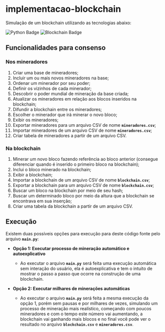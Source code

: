 # implementacao-blockchain

Simulação de um blockchain utilizando as tecnologias abaixo:

![Python Badge](https://img.shields.io/badge/python-3.9-blue?style=flat-square&logo=python&logoColor=white)
![Blockchain Badge](https://img.shields.io/badge/blockchain-grey?style=flat-square&logo=blockchain.com&logoColor=white)

## Funcionalidades para consenso

### Nos mineradores

1. Criar uma base de mineradores;
2. Incluir um ou mais novos mineradores na base;
3. Ordenar um minerador por seu poder;
4. Definir os vizinhos de cada minerador;
5. Descobrir o poder mundial de mineração da base criada;
6. Atualizar os mineradores em relação aos blocos inseridos na blockchain;
7. Difundir a blockchain entre os mineradores;
8. Escolher o minerador que irá minerar o novo bloco;
9. Exibir os mineradores;
10. Exportar mineradores para um arquivo CSV de nome **`mineradores.csv`**;
11. Importar mineradores de um arquivo CSV de nome **`mineradores.csv`**;
12. Criar tabela de mineradores a partir de um arquivo CSV.

### Na blockchain

1. Minerar um novo bloco fazendo referência ao bloco anterior (consegue diferenciar quando é inserido o primeiro bloco na blockchain);
2. Inclui o bloco minerado na blockchain;
3. Exibir a blockchain;
4. Importar a blockchain de um arquivo CSV de nome **`blockchain.csv`**;
5. Exportar a blockchain para um arquivo CSV de nome **`blockchain.csv`**;
6. Buscar um bloco na blockchain por meio de seu hash;
7. Buscar um determinado bloco por meio da altura que a blockchain se encontrava em sua inserção;
8. Criar uma tabela da blockchain a partir de um arquivo CSV.

## Execução

Existem duas possíveis opções para execução para deste código fonte pelo arquivo **`main.py`**:

- **Opção 1: Executar processo de mineração automático e autoexplicativo**
    - Ao executar o arquivo **`main.py`** será feita uma execução automática sem interação do usuário, ela é autoexplicativa e tem o intuito de mostrar o passo a passo que ocorre na construção de uma blockchain.

- **Opção 2: Executar milhares de minerações automáticas**
    - Ao executar o arquivo **`main.py`** será feita a mesma execução da opção 1, porém sem pausas e por milhares de vezes, simulando um processo de mineração mais realístico, começando com poucos mineradores e com o tempo este número vai aumentando, a blockchain vai ganhando mais blocos e no final você pode ver o resultado no arquivo **`blockchain.csv`** e **`mineradores.csv`**.
